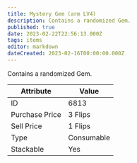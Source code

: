 ```yaml
---
title: Mystery Gem (arm LV4)
description: Contains a randomized Gem.
published: true
date: 2023-02-22T22:56:13.000Z
tags: items
editor: markdown
dateCreated: 2023-02-16T00:00:00.000Z
---
```


Contains a randomized Gem.

|Attribute|Value|
|-|-|
|ID|6813|
|Purchase Price|3 Flips|
|Sell Price|1 Flips|
|Type|Consumable|
|Stackable|Yes|

